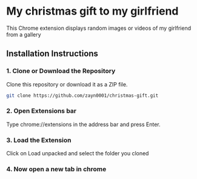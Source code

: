 # My christmas gift to my girlfriend

This Chrome extension displays random images or videos of my girlfriend from a gallery

## Installation Instructions

### 1. Clone or Download the Repository

Clone this repository or download it as a ZIP file.

```bash
git clone https://github.com/zayn0001/christmas-gift.git
```

### 2. Open Extensions bar

Type chrome://extensions in the address bar and press Enter.

### 3. Load the Extension

Click on Load unpacked and select the folder you cloned

### 4. Now open a new tab in chrome

